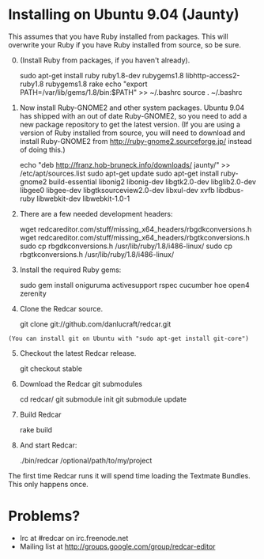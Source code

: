 
Installing on Ubuntu 9.04 (Jaunty)
==================================

This assumes that you have Ruby installed from packages. This will overwrite your Ruby if you have Ruby installed from source, so be sure.

  0. (Install Ruby from packages, if you haven't already).

        sudo apt-get install ruby ruby1.8-dev rubygems1.8 libhttp-access2-ruby1.8 rubygems1.8 rake
        echo "export PATH=/var/lib/gems/1.8/bin:\$PATH" >> ~/.bashrc
        source . ~/.bashrc

  1. Now install Ruby-GNOME2 and other system packages. Ubuntu 9.04 has shipped with an out of date Ruby-GNOME2, so you need to add a new package repository to get the latest version. (If you are using a version of Ruby installed from source, you will need to download and install Ruby-GNOME2 from http://ruby-gnome2.sourceforge.jp/ instead of doing this.)

        echo "deb http://franz.hob-bruneck.info/downloads/ jaunty/" >> /etc/apt/sources.list
        sudo apt-get update
        sudo apt-get install ruby-gnome2 build-essential libonig2 libonig-dev libgtk2.0-dev libglib2.0-dev libgee0 libgee-dev libgtksourceview2.0-dev libxul-dev xvfb libdbus-ruby libwebkit-dev libwebkit-1.0-1

  2. There are a few needed development headers:

        wget redcareditor.com/stuff/missing_x64_headers/rbgdkconversions.h
        wget redcareditor.com/stuff/missing_x64_headers/rbgtkconversions.h
        sudo cp rbgdkconversions.h /usr/lib/ruby/1.8/i486-linux/
        sudo cp rbgtkconversions.h /usr/lib/ruby/1.8/i486-linux/

  3. Install the required Ruby gems:

        sudo gem install oniguruma activesupport rspec cucumber hoe open4 zerenity

  4. Clone the Redcar source.
  
        git clone git://github.com/danlucraft/redcar.git
  
    (You can install git on Ubuntu with "sudo apt-get install git-core")

  5. Checkout the latest Redcar release.
  
        git checkout stable

  5. Download the Redcar git submodules

        cd redcar/
        git submodule init
        git submodule update

  6. Build Redcar
  
        rake build

  7. And start Redcar:

        ./bin/redcar /optional/path/to/my/project

The first time Redcar runs it will spend time loading the Textmate Bundles. 
This only happens once.

Problems?
=========

 * Irc at #redcar on irc.freenode.net
 * Mailing list at http://groups.google.com/group/redcar-editor

